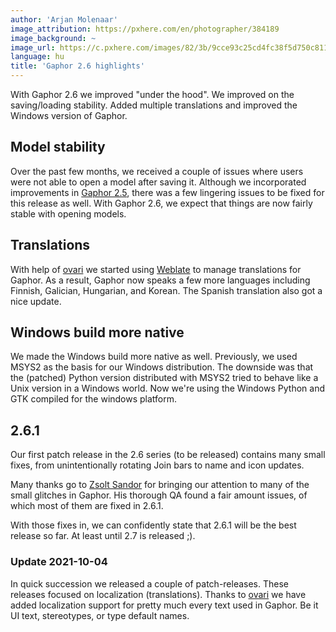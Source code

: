 ```yaml
---
author: 'Arjan Molenaar'
image_attribution: https://pxhere.com/en/photographer/384189
image_background: ~
image_url: https://c.pxhere.com/images/82/3b/9cce93c25cd4fc38f5d750c81198-1419096.jpg!d
language: hu
title: 'Gaphor 2.6 highlights'
---
```


With Gaphor 2.6 we improved "under the hood". We improved on the
saving/loading stability. Added multiple translations and improved the
Windows version of Gaphor.

<!--break-->

## Model stability

Over the past few months, we received a couple of issues where users were
not able to open a model after saving it. Although we incorporated
improvements in [Gaphor 2.5](/2021/07/02/gaphor-2.5-highlights.html), there
was a few lingering issues to be fixed for this release as well. With Gaphor
2.6, we expect that things are now fairly stable with opening models.

## Translations

With help of [ovari](https://github.com/ovari) we started using
[Weblate](https://hosted.weblate.org/projects/gaphor/gaphor/) to manage
translations for Gaphor. As a result, Gaphor now speaks a few more languages
including Finnish, Galician, Hungarian, and Korean. The Spanish translation
also got a nice update.

## Windows build more native

We made the Windows build more native as well. Previously, we used MSYS2 as
the basis for our Windows distribution. The downside was that the (patched)
Python version distributed with MSYS2 tried to behave like a Unix version in
a Windows world. Now we're using the Windows Python and GTK compiled for the
windows platform.

## 2.6.1

Our first patch release in the 2.6 series (to be released) contains many
small fixes, from unintentionally rotating Join bars to name and icon
updates.

Many thanks go to [Zsolt Sandor](https://github.com/sz332) for bringing our
attention to many of the small glitches in Gaphor. His thorough QA found a
fair amount issues, of which most of them are fixed in 2.6.1.

With those fixes in, we can confidently state that 2.6.1 will be the best
release so far. At least until 2.7 is released ;).

### Update 2021-10-04

In quick succession we released a couple of patch-releases. These releases
focused on localization (translations). Thanks to
[ovari](https://github.com/ovari) we have added localization support for
pretty much every text used in Gaphor. Be it UI text, stereotypes, or type
default names.
